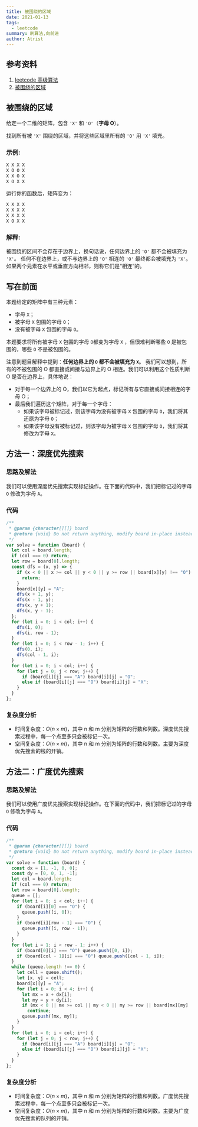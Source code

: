 ```yaml
---
title: 被围绕的区域
date: 2021-01-13
tags:
  - leetcode
summary: 刷算法,向前进
author: Atrist
---
```


## 参考资料

1. [leetcode 高级算法](https://leetcode-cn.com/leetbook/detail/top-interview-questions-hard/)
2. [被围绕的区域](https://leetcode-cn.com/problems/surrounded-regions/description/)
## 被围绕的区域
给定一个二维的矩阵，包含 `'X'` 和 `'O'`（**字母 O**）。

找到所有被 `'X'` 围绕的区域，并将这些区域里所有的 `'O'` 用 `'X'` 填充。
### 示例:
```bash
X X X X
X O O X
X X O X
X O X X
```
运行你的函数后，矩阵变为：
```bash
X X X X
X X X X
X X X X
X O X X
```
### 解释:

被围绕的区间不会存在于边界上，换句话说，任何边界上的 `'O'` 都不会被填充为 `'X'`。 任何不在边界上，或不与边界上的 `'O'` 相连的 `'O'` 最终都会被填充为 `'X'`。如果两个元素在水平或垂直方向相邻，则称它们是“相连”的。
## 写在前面
本题给定的矩阵中有三种元素：

- 字母 `X`；
- 被字母 `X` 包围的字母 `O`；
- 没有被字母 `X` 包围的字母 `O`。

本题要求将所有被字母 `X` 包围的字母 `O`都变为字母 `X` ，但很难判断哪些 `O` 是被包围的，哪些 `O` 不是被包围的。

注意到题目解释中提到：**任何边界上的 `O` 都不会被填充为 `X`**。 我们可以想到，所有的不被包围的 O 都直接或间接与边界上的 O 相连。我们可以利用这个性质判断 O 是否在边界上，具体地说：

- 对于每一个边界上的 O，我们以它为起点，标记所有与它直接或间接相连的字母 O；
- 最后我们遍历这个矩阵，对于每一个字母：
  - 如果该字母被标记过，则该字母为没有被字母 `X` 包围的字母 `O`，我们将其还原为字母 `O`；
  - 如果该字母没有被标记过，则该字母为被字母 `X` 包围的字母 `O`，我们将其修改为字母 `X`。

## 方法一：深度优先搜索
### 思路及解法

我们可以使用深度优先搜索实现标记操作。在下面的代码中，我们把标记过的字母 `O` 修改为字母 `A`。

### 代码
```js
/**
 * @param {character[][]} board
 * @return {void} Do not return anything, modify board in-place instead.
 */
var solve = function (board) {
  let col = board.length;
  if (col === 0) return;
  let row = board[0].length;
  const dfs = (x, y) => {
    if (x < 0 || x >= col || y < 0 || y >= row || board[x][y] !== "O") {
      return;
    }
    board[x][y] = "A";
    dfs(x + 1, y);
    dfs(x - 1, y);
    dfs(x, y + 1);
    dfs(x, y - 1);
  };
  for (let i = 0; i < col; i++) {
    dfs(i, 0);
    dfs(i, row - 1);
  }
  for (let i = 0; i < row - 1; i++) {
    dfs(0, i);
    dfs(col - 1, i);
  }
  for (let i = 0; i < col; i++) {
    for (let j = 0; j < row; j++) {
      if (board[i][j] === "A") board[i][j] = "O";
      else if (board[i][j] === "O") board[i][j] = "X";
    }
  }
};
```
### 复杂度分析

- 时间复杂度：$O(n \times m)$，其中 n 和 m 分别为矩阵的行数和列数。深度优先搜索过程中，每一个点至多只会被标记一次。
- 空间复杂度：$O(n \times m)$，其中 n 和 m 分别为矩阵的行数和列数。主要为深度优先搜索的栈的开销。

## 方法二：广度优先搜索

### 思路及解法
我们可以使用广度优先搜索实现标记操作。在下面的代码中，我们把标记过的字母 `O` 修改为字母 `A`。
### 代码
```js
/**
 * @param {character[][]} board
 * @return {void} Do not return anything, modify board in-place instead.
 */
var solve = function (board) {
  const dx = [1, -1, 0, 0];
  const dy = [0, 0, 1, -1];
  let col = board.length;
  if (col === 0) return;
  let row = board[0].length;
  queue = [];
  for (let i = 0; i < col; i++) {
    if (board[i][0] === "O") {
      queue.push([i, 0]);
    }
    if (board[i][row - 1] === "O") {
      queue.push([i, row - 1]);
    }
  }
  for (let i = 1; i < row - 1; i++) {
    if (board[0][i] === "O") queue.push([0, i]);
    if (board[col - 1][i] === "O") queue.push([col - 1, i]);
  }
  while (queue.length !== 0) {
    let cell = queue.shift();
    let [x, y] = cell;
    board[x][y] = "A";
    for (let i = 0; i < 4; i++) {
      let mx = x + dx[i];
      let my = y + dy[i];
      if (mx < 0 || mx >= col || my < 0 || my >= row || board[mx][my] !== "O")
        continue;
      queue.push([mx, my]);
    }
  }
  for (let i = 0; i < col; i++) {
    for (let j = 0; j < row; j++) {
      if (board[i][j] === "A") board[i][j] = "O";
      else if (board[i][j] === "O") board[i][j] = "X";
    }
  }
};
```
### 复杂度分析

- 时间复杂度：$O(n \times m)$，其中 n 和 m 分别为矩阵的行数和列数。广度优先搜索过程中，每一个点至多只会被标记一次。
- 空间复杂度：$O(n \times m)$，其中 n 和 m 分别为矩阵的行数和列数。主要为广度优先搜索的队列的开销。